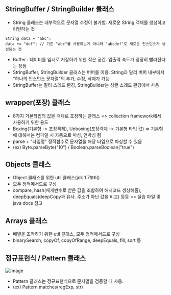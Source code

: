 ## StringBuffer / StringBuilder 클래스
  * String 클래스는 내부적으로 문자열 수정이 불가함. 새로운 String 객체를 생성하고 리턴하는 것
  ```
  String data = "abc";
  data += "def"; // 기존 "abc"를 사용하는게 아니라 "abcdef"로 새로운 인스턴스가 생성되는 것
  ```
  * Buffer : 데이터를 임시로 저장하기 위한 작은 공간. 입출력 속도가 굉장히 빨라진다는 장점
  * StringBuffer, StringBuilder 클래스는 버퍼를 이용. String과 달리 버퍼 내부에서 "하나의 인스턴스 문자열"의 추가, 수정, 삭제가 가능
  * StringBuffer는 멀티 스레드 환경, StringBuilder는 싱글 스레드 환경에서 사용


## wrapper(포장) 클래스
  * 8가지 기본타입의 값을 객체로 포장하는 클래스 => collection framework에서 사용하기 위한 용도
  * Boxing(기본형 -> 포장객체), Unboxing(포장객체 -> 기본형 타입 값) => 기본형에 대해서는 컴파일 시 자동으로 박싱, 언박싱 됨
  * parse + "타입명" 정적함수로 문자열을 해당 타입으로 파싱할 수 있음
  * (ex) Byte.parseByte("10") / Boolean.parseBoolean("true")


## Objects 클래스
  * Object 클래스를 위한 util 클래스(jdk 1.7부터)
  * 모두 정적메서드로 구성
  * compare, hash(매개변수로 받은 값을 조합하여 해시코드 생성해줌), deepEquals(deepCopy과 유사. 주소가 아닌 값을 비교) 등등   =>   실습 파일 및 java docs 참고


## Arrays 클래스
  * 배열을 조작하기 위한 util 클래스, 모두 정적메서드로 구성
  * binarySearch, copyOf, copyOfRange, deepEquals, fill, sort 등


## 정규표현식 / Pattern 클래스
![image](https://user-images.githubusercontent.com/102529294/169698656-540675bc-6eb3-473e-8a07-00af9debd1c0.png)
  * Pattern 클래스는 정규표현식으로 문자열을 검증할 때 사용.
  * (ex) Pattern.matches(regExp, str)

